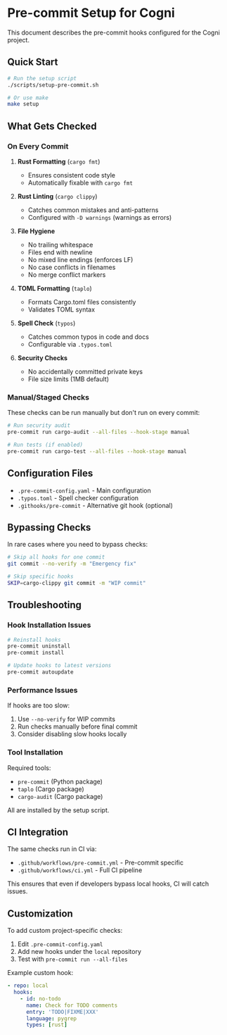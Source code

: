 # Pre-commit Setup for Cogni

This document describes the pre-commit hooks configured for the Cogni project.

## Quick Start

```bash
# Run the setup script
./scripts/setup-pre-commit.sh

# Or use make
make setup
```

## What Gets Checked

### On Every Commit

1. **Rust Formatting** (`cargo fmt`)
   - Ensures consistent code style
   - Automatically fixable with `cargo fmt`

2. **Rust Linting** (`cargo clippy`)
   - Catches common mistakes and anti-patterns
   - Configured with `-D warnings` (warnings as errors)

3. **File Hygiene**
   - No trailing whitespace
   - Files end with newline
   - No mixed line endings (enforces LF)
   - No case conflicts in filenames
   - No merge conflict markers

4. **TOML Formatting** (`taplo`)
   - Formats Cargo.toml files consistently
   - Validates TOML syntax

5. **Spell Check** (`typos`)
   - Catches common typos in code and docs
   - Configurable via `.typos.toml`

6. **Security Checks**
   - No accidentally committed private keys
   - File size limits (1MB default)

### Manual/Staged Checks

These checks can be run manually but don't run on every commit:

```bash
# Run security audit
pre-commit run cargo-audit --all-files --hook-stage manual

# Run tests (if enabled)
pre-commit run cargo-test --all-files --hook-stage manual
```

## Configuration Files

- `.pre-commit-config.yaml` - Main configuration
- `.typos.toml` - Spell checker configuration
- `.githooks/pre-commit` - Alternative git hook (optional)

## Bypassing Checks

In rare cases where you need to bypass checks:

```bash
# Skip all hooks for one commit
git commit --no-verify -m "Emergency fix"

# Skip specific hooks
SKIP=cargo-clippy git commit -m "WIP commit"
```

## Troubleshooting

### Hook Installation Issues

```bash
# Reinstall hooks
pre-commit uninstall
pre-commit install

# Update hooks to latest versions
pre-commit autoupdate
```

### Performance Issues

If hooks are too slow:

1. Use `--no-verify` for WIP commits
2. Run checks manually before final commit
3. Consider disabling slow hooks locally

### Tool Installation

Required tools:
- `pre-commit` (Python package)
- `taplo` (Cargo package)
- `cargo-audit` (Cargo package)

All are installed by the setup script.

## CI Integration

The same checks run in CI via:
- `.github/workflows/pre-commit.yml` - Pre-commit specific
- `.github/workflows/ci.yml` - Full CI pipeline

This ensures that even if developers bypass local hooks, CI will catch issues.

## Customization

To add custom project-specific checks:

1. Edit `.pre-commit-config.yaml`
2. Add new hooks under the `local` repository
3. Test with `pre-commit run --all-files`

Example custom hook:

```yaml
- repo: local
  hooks:
    - id: no-todo
      name: Check for TODO comments
      entry: 'TODO|FIXME|XXX'
      language: pygrep
      types: [rust]
```